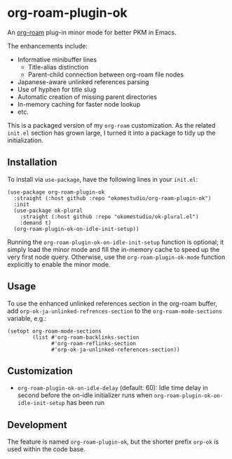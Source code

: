 # org-roam-plugin-ok

An [org-roam](https://github.com/org-roam/org-roam) plug-in minor mode
for better PKM in Emacs.

The enhancements include:

- Informative minibuffer lines
  - Title-alias distinction
  - Parent-child connection between org-roam file nodes
- Japanese-aware unlinked references parsing
- Use of hyphen for title slug
- Automatic creation of missing parent directories
- In-memory caching for faster node lookup
- etc.

This is a packaged version of my `org-roam` customization. As the
related `init.el` section has grown large, I turned it into a package
to tidy up the initialization.

## Installation

To install via `use-package`, have the following lines in your `init.el`:

``` emacs-lisp
(use-package org-roam-plugin-ok
  :straight (:host github :repo "okomestudio/org-roam-plugin-ok")
  :init
  (use-package ok-plural
    :straight (:host github :repo "okomestudio/ok-plural.el")
    :demand t)
  (org-roam-plugin-ok-on-idle-init-setup))
```

Running the `org-roam-plugin-ok-on-idle-init-setup` function is
optional; it simply load the minor mode and fill the in-memory cache
to speed up the very first node query. Otherwise, use the
`org-roam-plugin-ok-mode` function explicitly to enable the minor
mode.

## Usage

To use the enhanced unlinked references section in the org-roam
buffer, add `orp-ok-ja-unlinked-refrences-section` to the
`org-roam-mode-sections` variable, e.g.:

``` emacs-lisp
(setopt org-roam-mode-sections
        (list #'org-roam-backlinks-section
              #'org-roam-reflinks-section
              #'orp-ok-ja-unlinked-references-section))
```

## Customization

- `org-roam-plugin-ok-on-idle-delay` (default: 60): Idle time delay in
  second before the on-idle initializer runs when
  `org-roam-plugin-ok-on-idle-init-setup` has been run

## Development

The feature is named `org-roam-plugin-ok`, but the shorter prefix
`orp-ok` is used within the code base.
